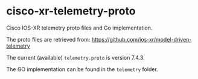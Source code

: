 # cisco-xr-telemetry-proto
Cisco IOS-XR telemetry proto files and Go implementation.

The proto files are retrieved from: https://github.com/ios-xr/model-driven-telemetry

The current (available) `telemetry.proto` is version 7.4.3.

The GO implementation can be found in the `telemetry` folder.